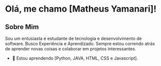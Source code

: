 # Olá, me chamo [Matheus Yamanari]!

## Sobre Mim

Sou um entusiasta e estudante de tecnologia e desenvolvimento de software. 
Busco Experiência e Aprendizado. 
Sempre estou correndo atrás de aprender novas coisas e colaborar em projetos interessantes.
- 🌱 Estou aprendendo [Python, JAVA, HTML, CSS e Javascript].
